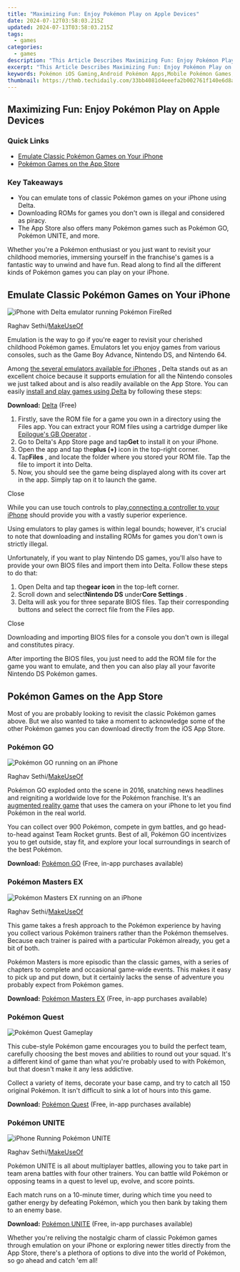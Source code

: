 ```yaml
---
title: "Maximizing Fun: Enjoy Pokémon Play on Apple Devices"
date: 2024-07-12T03:58:03.215Z
updated: 2024-07-13T03:58:03.215Z
tags:
  - games
categories:
  - games
description: "This Article Describes Maximizing Fun: Enjoy Pokémon Play on Apple Devices"
excerpt: "This Article Describes Maximizing Fun: Enjoy Pokémon Play on Apple Devices"
keywords: Pokémon iOS Gaming,Android Pokémon Apps,Mobile Pokémon Games,Pokémon Gameplay iOS,Pokémon Trainer Apple,Fun with Pokémon iPhone,Enjoyment in Pokémon Devices
thumbnail: https://thmb.techidaily.com/33bb4081d4eeefa2b002761f140e6d8a1ab23c4b8fc2690daa04e9c88bdd81bd.jpg
---
```


## Maximizing Fun: Enjoy Pokémon Play on Apple Devices

### Quick Links

* [Emulate Classic Pokémon Games on Your iPhone](#emulate-classic-pok-eacute-mon-games-on-your-iphone)
* [Pokémon Games on the App Store](#pok-eacute-mon-games-on-the-app-store)

### Key Takeaways

* You can emulate tons of classic Pokémon games on your iPhone using Delta.
* Downloading ROMs for games you don't own is illegal and considered as piracy.
* The App Store also offers many Pokémon games such as Pokémon GO, Pokémon UNITE, and more.

 Whether you're a Pokémon enthusiast or you just want to revisit your childhood memories, immersing yourself in the franchise's games is a fantastic way to unwind and have fun. Read along to find all the different kinds of Pokémon games you can play on your iPhone.

## Emulate Classic Pokémon Games on Your iPhone
![iPhone with Delta emulator running Pokémon FireRed](https://static1.makeuseofimages.com/wordpress/wp-content/uploads/wm/2024/05/iphone-with-delta-emulator-running-poke-mon-firered-1.jpg)

 Raghav Sethi/[MakeUseOf](https://www.makeuseof.com/author/raghav-sethi/)

 Emulation is the way to go if you're eager to revisit your cherished childhood Pokémon games. Emulators let you enjoy games from various consoles, such as the Game Boy Advance, Nintendo DS, and Nintendo 64.

 Among [the several emulators available for iPhones](https://www.makeuseof.com/best-gba-emulators-for-ios/) , Delta stands out as an excellent choice because it supports emulation for all the Nintendo consoles we just talked about and is also readily available on the App Store. You can easily [install and play games using Delta](https://www.makeuseof.com/play-retro-nintendo-games-on-iphone/) by following these steps:

**Download:** [Delta](https://apps.apple.com/us/app/delta-game-emulator/id1048524688) (Free)

1. Firstly, save the ROM file for a game you own in a directory using the Files app. You can extract your ROM files using a cartridge dumper like [Epilogue's GB Operator](https://www.epilogue.co/product/gb-operator) .
2. Go to Delta's App Store page and tap**Get** to install it on your iPhone.
3. Open the app and tap the**plus (+)** icon in the top-right corner.
4. Tap**Files** , and locate the folder where you stored your ROM file. Tap the file to import it into Delta.
5. Now, you should see the game being displayed along with its cover art in the app. Simply tap on it to launch the game.

Close

 While you can use touch controls to play,[connecting a controller to your iPhone](https://www.makeuseof.com/tag/how-to-hook-up-a-game-controller-to-your-ipad/) should provide you with a vastly superior experience.

 Using emulators to play games is within legal bounds; however, it's crucial to note that downloading and installing ROMs for games you don't own is strictly illegal.

 Unfortunately, if you want to play Nintendo DS games, you'll also have to provide your own BIOS files and import them into Delta. Follow these steps to do that:

1. Open Delta and tap the**gear icon** in the top-left corner.
2. Scroll down and select**Nintendo DS** under**Core Settings** .
3. Delta will ask you for three separate BIOS files. Tap their corresponding buttons and select the correct file from the Files app.

Close

 Downloading and importing BIOS files for a console you don't own is illegal and constitutes piracy.

 After importing the BIOS files, you just need to add the ROM file for the game you want to emulate, and then you can also play all your favorite Nintendo DS Pokémon games.

## Pokémon Games on the App Store

 Most of you are probably looking to revisit the classic Pokémon games above. But we also wanted to take a moment to acknowledge some of the other Pokémon games you can download directly from the iOS App Store.

### Pokémon GO
![Pokémon GO running on an iPhone](https://static1.makeuseofimages.com/wordpress/wp-content/uploads/wm/2024/05/poke-mon-go-running-on-an-iphone.jpg)

 Raghav Sethi/[MakeUseOf](https://www.makeuseof.com/author/raghav-sethi/)

 Pokémon GO exploded onto the scene in 2016, snatching news headlines and reigniting a worldwide love for the Pokémon franchise. It's an [augmented reality game](https://www.makeuseof.com/ar-mobile-games-get-moving-outdoors/) that uses the camera on your iPhone to let you find Pokémon in the real world.

 You can collect over 900 Pokémon, compete in gym battles, and go head-to-head against Team Rocket grunts. Best of all, Pokémon GO incentivizes you to get outside, stay fit, and explore your local surroundings in search of the best Pokémon.

**Download:** [Pokémon GO](http://apps.apple.com/app/pokémon-go/id1094591345) (Free, in-app purchases available)

### Pokémon Masters EX
![Pokémon Masters EX running on an iPhone](https://static1.makeuseofimages.com/wordpress/wp-content/uploads/wm/2024/05/poke-mon-masters-ex-running-on-an-iphone.jpg)

 Raghav Sethi/[MakeUseOf](https://www.makeuseof.com/author/raghav-sethi/)

 This game takes a fresh approach to the Pokémon experience by having you collect various Pokémon trainers rather than the Pokémon themselves. Because each trainer is paired with a particular Pokémon already, you get a bit of both.

 Pokémon Masters is more episodic than the classic games, with a series of chapters to complete and occasional game-wide events. This makes it easy to pick up and put down, but it certainly lacks the sense of adventure you probably expect from Pokémon games.

**Download:** [Pokémon Masters EX](http://apps.apple.com/app/pokémon-masters/id1442061397) (Free, in-app purchases available)

### Pokémon Quest
![Pokémon Quest Gameplay](https://static1.makeuseofimages.com/wordpress/wp-content/uploads/2024/05/poke-mon-quest-gameplay.PNG)

 This cube-style Pokémon game encourages you to build the perfect team, carefully choosing the best moves and abilities to round out your squad. It's a different kind of game than what you're probably used to with Pokémon, but that doesn't make it any less addictive.

 Collect a variety of items, decorate your base camp, and try to catch all 150 original Pokémon. It isn't difficult to sink a lot of hours into this game.

**Download:** [Pokémon Quest](http://apps.apple.com/app/pokémon-quest/id1345187641) (Free, in-app purchases available)

### Pokémon UNITE
![iPhone Running Pokémon UNITE](https://static1.makeuseofimages.com/wordpress/wp-content/uploads/wm/2024/05/poke-mon-unite-running-on-an-iphone-1.jpg)

 Raghav Sethi/[MakeUseOf](https://www.makeuseof.com/author/raghav-sethi/)

 Pokémon UNITE is all about multiplayer battles, allowing you to take part in team arena battles with four other trainers. You can battle wild Pokémon or opposing teams in a quest to level up, evolve, and score points.

 Each match runs on a 10-minute timer, during which time you need to gather energy by defeating Pokémon, which you then bank by taking them to an enemy base.

**Download:** [Pokémon UNITE](https://apps.apple.com/app/pokémon-unite/id1512321575) (Free, in-app purchases available)

 Whether you're reliving the nostalgic charm of classic Pokémon games through emulation on your iPhone or exploring newer titles directly from the App Store, there's a plethora of options to dive into the world of Pokémon, so go ahead and catch 'em all!


<ins class="adsbygoogle"
     style="display:block"
     data-ad-format="autorelaxed"
     data-ad-client="ca-pub-7571918770474297"
     data-ad-slot="1223367746"></ins>



<ins class="adsbygoogle"
     style="display:block"
     data-ad-client="ca-pub-7571918770474297"
     data-ad-slot="8358498916"
     data-ad-format="auto"
     data-full-width-responsive="true"></ins>




